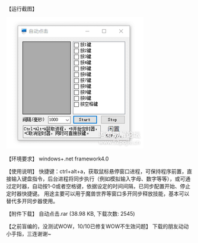 【运行截图】

![Image text](https://github.com/bigbigbigboss/AutoClick/blob/main/AutoClick.png)

【环境要求】
windows+.net framework4.0

【使用说明】
快捷键：ctrl+alt+a，获取鼠标悬停窗口进程，可保持程序前置，直接输入键盘指令，后台进程将同步执行（例如模拟输入字母、数字等等），或可通过定时器，自动按1-0或者空格键，依据设定的时间间隔，已同步配置开始、停止定时器快捷键。
用途主要可以用于魔兽世界等窗口多开同步释放技能，基本可以替代多开同步器使用。

【附件下载】
 自动点击.rar (38.98 KB, 下载次数: 2545)
 
【之前盲编的，没测试WOW，10/10已修复WOW不生效问题】
下载的朋友动动小手指，三连谢谢~
